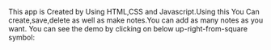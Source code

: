 This app is Created by Using HTML,CSS and Javascript.Using this You Can create,save,delete as well as make notes.You can add as
many notes as you want. You can see the demo by clicking on below up-right-from-square symbol:
